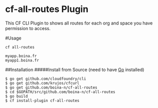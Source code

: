 # cf-all-routes Plugin
This CF CLI Plugin to shows all routes for each org and space you have permission to access.

#Usage

`cf all-routes`
```
myapp.boina.fr
myapp1.boina.fr
```

##Installation
#####Install from Source (need to have [Go](http://golang.org/dl/) installed)
  ```
  $ go get github.com/cloudfoundry/cli
  $ go get github.com/krujos/cfcurl
  $ go get github.com/boina-n/cf-all-routes
  $ cd $GOPATH/src/github.com/boina-n/cf-all-routes
  $ go build
  $ cf install-plugin cf-all-routes
  ```
